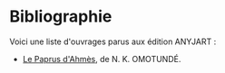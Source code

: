 <!-- TITLE: ANYJART -->
<!-- SUBTITLE: Présentation de l'organisme ANYJART -->

# Bibliographie
Voici une liste d'ouvrages parus aux édition ANYJART :
* [Le Paprus d'Ahmès](/ouvrage/revue/caraibes/sud/departement/madinina/le-papyrus-d-ahmes), de N. K. OMOTUNDÉ.